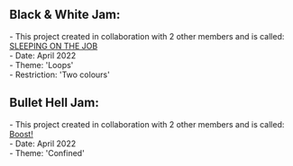 <div>
  <h2>Black & White Jam:</h2>
  <p>- This project created in collaboration with 2 other members and is called: <a href="https://itch.io/jam/black-and-white-jam-8/rate/1483532">SLEEPING ON THE JOB</a> 
  <br>- Date: April 2022
  <br>- Theme: 'Loops' 
    <br>- Restriction: 'Two colours'</p>

  <h2>Bullet Hell Jam:</h2>
  <p>- This project created in collaboration with 2 other members and is called: <a href="https://mynameslex.itch.io/boost">Boost!</a> 
  <br>- Date: April 2022
  <br>- Theme: 'Confined' 
</div>
